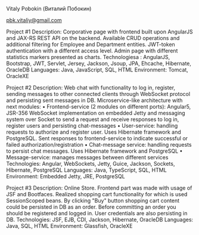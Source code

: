 Vitaly Pobokin (Виталий Побокин)

pbk.vitaliy@gmail.com

Project #1
Description: Corporative page with frontend built upon AngularJS and JAX-RS REST API on the backend. Available CRUD operations and additional filtering for Employee and Department entities. JWT-token authentication with a different access level. Admin page with different statistics markers presented as charts.
Technologiesa : AngularJS, Bootstrap, JWT, Servlet, Jersey, Jackson, Jsoup, JPA, Ehcache, Hibernate, OracleDB
Languages: Java, JavaScript, SQL, HTML
Environment: Tomcat, OracleXE

Project #2
Description: Web chat with functionality to log in, register, sending messages to other connected clients through WebSocket protocol and persisting sent messages in DB. Microservice-like architecture with next modules:
•    Frontend-service (2 modules on different ports): Angular5, JSR-356 WebSocket implementation on embedded Jetty and messaging system over Socket to send a request and receive responses to log in, register users and persisting chat-messages
•    User-service: handling requests to authorize and register user. Uses Hibernate framework and PostgreSQL. Sent responses to frontend-service to indicate successful or failed authorization/registration
•    Chat-message service: handling requests to persist chat messages. Uses Hibernate framework and PostgreSQL
•    Message-service: manages messages between different services
Technologies: Angular, WebSockets, Jetty, Guice, Jackson, Sockets, Hibernate, PostgreSQL
Languages: Java, TypeScript, SQL, HTML
Environment: Embedded Jetty, JRE, PostgreSQL

Project #3
Description: Online Store. Frontend part was made with usage of JSF and Bootfaces. Realized shopping cart functionality for which is used SessionScoped beans. By clicking "Buy" button shopping cart content could be persisted in DB as an order. Before committing an order you should be registered and logged in. User credentials are also persisting in DB.
Technologies: JSF, EJB, CDI, Jackson, Hibernate, OracleDB
Languages: Java, SQL, HTML
Environment: Glassfish, OracleXE